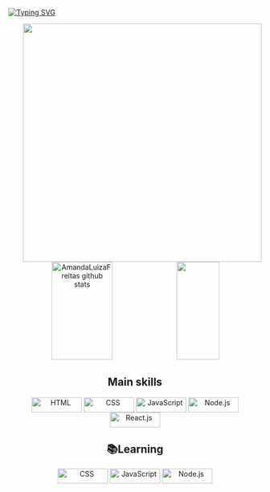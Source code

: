 <div>
   
   
   

[![Typing SVG](https://readme-typing-svg.demolab.com?font=Fira+Code&pause=1000&color=FFB6C1&width=435&lines=Olá!+👋+Meu+nome+é+Amanda+Luiza+😃️)](https://git.io/typing-svg)
  
 <img align="right" width="475"    src= "https://user-images.githubusercontent.com/110351770/217705553-f4629d9a-3984-4082-a08b-0233a3cb599d.gif">
   



  
  <div align="center">  
  <img width="49%" height="195px" src="https://github-readme-stats.vercel.app/api?username=AmandaLuizaFreitas&show_icons=true&count_private=true&hide_border=true&title_color=ff91a4&icon_color=ff91a4&text_color=c9d1d9&bg_color=0d1117" alt="AmandaLuizaFreitas github stats" /> 
  <img width="41%" height="195px" src="https://github-readme-stats.vercel.app/api/top-langs/?username=AmandaLuizaFreitas&layout=compact&hide_border=true&title_color=ff91a4&text_color=ff91a4&bg_color=0d1117" />
</div>




  <div align="center">
 <h2>Main skills</h2>
 <img align="center" alt="HTML" height="30" width="100" src="https://img.shields.io/badge/HTML5-0D1117?style=for-the-badge&logo=html5&logoColor=FF8C00">
 <img align="center" alt="CSS" height="30" width="100" src="https://img.shields.io/badge/CSS3-0D1117?style=for-the-badge&logo=css3&logoColor=1572B6">
 <img align="center" alt="JavaScript" height="30" width="100" src="https://img.shields.io/badge/JavaScript-0D1117?style=for-the-badge&logo=javascript&logoColor=F7DF1E">
 <img align="center" alt="Node.js" height="30" width="100" src="https://img.shields.io/badge/Node.js-0D1117?style=for-the-badge&logo=node.js&logoColor=43853D">
 <img align="center" alt="React.js" height="30" width="100" src="https://img.shields.io/badge/React-0D1117?style=for-the-badge&logo=react&logoColor=61DAFB">
   


     
<h2 >📚Learning</h2>

 <img align="center" alt="CSS" height="30" width="100" src="https://img.shields.io/badge/CSS3-0D1117?style=for-the-badge&logo=css3&logoColor=1572B6">
 <img align="center" alt="JavaScript" height="30" width="100" src="https://img.shields.io/badge/JavaScript-0D1117?style=for-the-badge&logo=javascript&logoColor=F7DF1E">
 <img align="center" alt="Node.js" height="30" width="100" src="https://img.shields.io/badge/TypeScript-0D1117?style=for-the-badge&logo=typescript&logoColor=white">    
  
     
 


 
</div>
  
  
